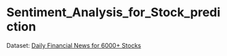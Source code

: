 # Sentiment_Analysis_for_Stock_prediction

Dataset: [Daily Financial News for 6000+ Stocks](https://www.kaggle.com/datasets/miguelaenlle/massive-stock-news-analysis-db-for-nlpbacktests)


